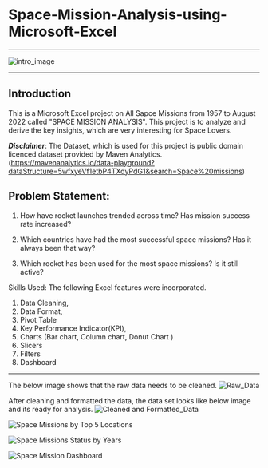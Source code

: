 # Space-Mission-Analysis-using-Microsoft-Excel

---
![intro_image](https://github.com/soma-ramesh/Space-Mission-Analysis-using-Microsoft-Excel/assets/143477687/39c6ee30-0381-48aa-87b3-1b1aaa40d2ce)

---

## Introduction
This is a Microsoft Excel project on All Sapce Missions from 1957 to August 2022 called "SPACE MISSION ANALYSIS". 
This project is to analyze and derive the key insights, which are very interesting for Space Lovers.

**_Disclaimer_**: The Dataset, which is used for this project is public domain licenced dataset provided by Maven Analytics.
(https://mavenanalytics.io/data-playground?dataStructure=5wfxyeVf1etbP4TXdyPdG1&search=Space%20missions)

## Problem Statement:

1. How have rocket launches trended across time? Has mission success rate increased?

2. Which countries have had the most successful space missions? Has it always been that way?

3. Which rocket has been used for the most space missions? Is it still active?


Skills Used:
The following Excel features were incorporated.
1. Data Cleaning,
2. Data Format,
3. Pivot Table
4. Key Performance Indicator(KPI),
5. Charts (Bar chart, Column chart, Donut Chart )
6. Slicers
7. Filters
8. Dashboard

---


The below image shows that the raw data needs to be cleaned.
![Raw_Data](https://github.com/soma-ramesh/Space-Mission-Analysis-using-Microsoft-Excel/assets/143477687/51a6924c-b340-44a7-807a-62260382724b)



After cleaning and formatted the data, the data set looks like below image and its ready for analysis.
![Cleaned and Formatted_Data](https://github.com/soma-ramesh/Space-Mission-Analysis-using-Microsoft-Excel/assets/143477687/7ff0978e-0409-4165-9452-2558a94867d0)




![Space Missions by Top 5 Locations](https://github.com/soma-ramesh/Space-Mission-Analysis-using-Microsoft-Excel/assets/143477687/3795b499-f33f-4c59-9587-92530e7f8550)






![Space Missions Status by Years](https://github.com/soma-ramesh/Space-Mission-Analysis-using-Microsoft-Excel/assets/143477687/f720be2f-ff0e-40e8-9bcf-e8d4c69c098c)


![Space Mission Dashboard](https://github.com/soma-ramesh/Space-Mission-Analysis-using-Microsoft-Excel/assets/143477687/173014ea-12b0-4ad9-8562-983800e67bd2)





